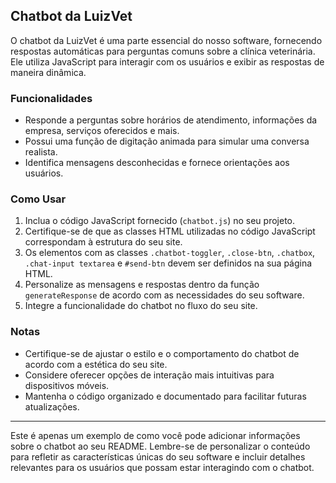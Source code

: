 ## Chatbot da LuizVet

O chatbot da LuizVet é uma parte essencial do nosso software, fornecendo respostas automáticas para perguntas comuns sobre a clínica veterinária. Ele utiliza JavaScript para interagir com os usuários e exibir as respostas de maneira dinâmica.

### Funcionalidades

- Responde a perguntas sobre horários de atendimento, informações da empresa, serviços oferecidos e mais.
- Possui uma função de digitação animada para simular uma conversa realista.
- Identifica mensagens desconhecidas e fornece orientações aos usuários.

### Como Usar

1. Inclua o código JavaScript fornecido (`chatbot.js`) no seu projeto.
2. Certifique-se de que as classes HTML utilizadas no código JavaScript correspondam à estrutura do seu site.
3. Os elementos com as classes `.chatbot-toggler`, `.close-btn`, `.chatbox`, `.chat-input textarea` e `#send-btn` devem ser definidos na sua página HTML.
4. Personalize as mensagens e respostas dentro da função `generateResponse` de acordo com as necessidades do seu software.
5. Integre a funcionalidade do chatbot no fluxo do seu site.

### Notas

- Certifique-se de ajustar o estilo e o comportamento do chatbot de acordo com a estética do seu site.
- Considere oferecer opções de interação mais intuitivas para dispositivos móveis.
- Mantenha o código organizado e documentado para facilitar futuras atualizações.

---

Este é apenas um exemplo de como você pode adicionar informações sobre o chatbot ao seu README. Lembre-se de personalizar o conteúdo para refletir as características únicas do seu software e incluir detalhes relevantes para os usuários que possam estar interagindo com o chatbot.
